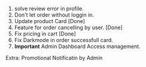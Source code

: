 1. solve review error in profile.
2. Don't let order without loggin in.
3. Update product Card [Done]
4. Feature for order cancelling by user. [Done]
5. Fix pricing in cart [Done]
6. Fix Darkmode in order successfull card.
7. **Important** Admin Dashboard Access management.



Extra: Promotional Notificatin by Admin
